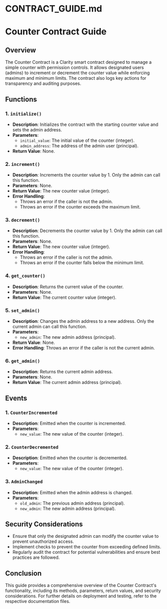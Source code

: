 # CONTRACT_GUIDE.md

# Counter Contract Guide

## Overview

The Counter Contract is a Clarity smart contract designed to manage a simple counter with permission controls. It allows designated users (admins) to increment or decrement the counter value while enforcing maximum and minimum limits. The contract also logs key actions for transparency and auditing purposes.

## Functions

### 1. `initialize()`
- **Description**: Initializes the contract with the starting counter value and sets the admin address.
- **Parameters**:
  - `initial_value`: The initial value of the counter (integer).
  - `admin_address`: The address of the admin user (principal).
- **Return Value**: None.

### 2. `increment()`
- **Description**: Increments the counter value by 1. Only the admin can call this function.
- **Parameters**: None.
- **Return Value**: The new counter value (integer).
- **Error Handling**: 
  - Throws an error if the caller is not the admin.
  - Throws an error if the counter exceeds the maximum limit.

### 3. `decrement()`
- **Description**: Decrements the counter value by 1. Only the admin can call this function.
- **Parameters**: None.
- **Return Value**: The new counter value (integer).
- **Error Handling**: 
  - Throws an error if the caller is not the admin.
  - Throws an error if the counter falls below the minimum limit.

### 4. `get_counter()`
- **Description**: Returns the current value of the counter.
- **Parameters**: None.
- **Return Value**: The current counter value (integer).

### 5. `set_admin()`
- **Description**: Changes the admin address to a new address. Only the current admin can call this function.
- **Parameters**:
  - `new_admin`: The new admin address (principal).
- **Return Value**: None.
- **Error Handling**: Throws an error if the caller is not the current admin.

### 6. `get_admin()`
- **Description**: Returns the current admin address.
- **Parameters**: None.
- **Return Value**: The current admin address (principal).

## Events

### 1. `CounterIncremented`
- **Description**: Emitted when the counter is incremented.
- **Parameters**:
  - `new_value`: The new value of the counter (integer).

### 2. `CounterDecremented`
- **Description**: Emitted when the counter is decremented.
- **Parameters**:
  - `new_value`: The new value of the counter (integer).

### 3. `AdminChanged`
- **Description**: Emitted when the admin address is changed.
- **Parameters**:
  - `old_admin`: The previous admin address (principal).
  - `new_admin`: The new admin address (principal).

## Security Considerations

- Ensure that only the designated admin can modify the counter value to prevent unauthorized access.
- Implement checks to prevent the counter from exceeding defined limits.
- Regularly audit the contract for potential vulnerabilities and ensure best practices are followed.

## Conclusion

This guide provides a comprehensive overview of the Counter Contract's functionality, including its methods, parameters, return values, and security considerations. For further details on deployment and testing, refer to the respective documentation files.